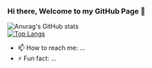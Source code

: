 ### Hi there, Welcome to my GitHub Page 👋

![Anurag's GitHub stats](https://github-readme-stats.vercel.app/api?username=AsRaNi1&show_icons=true&theme=vision-friendly-dark)<br>
[![Top Langs](https://github-readme-stats.vercel.app/api/top-langs/?username=AsRaNi1&layout=compact&theme=vision-friendly-dark)](https://github.com/anuraghazra/github-readme-stats)

<!-- - 🔭 I’m currently working on R-Cell (a self made blockchain based crypto-currency) -->
<!-- - 🌱 I’m currently learning ... -->
<!-- - 👯 I’m looking to collaborate on ... -->
<!-- - 🤔 I’m looking for help with ... -->
<!-- - 💬 Ask me about ... -->
- 📫 How to reach me: ...
- ⚡ Fun fact: ...
